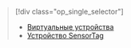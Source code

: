> [!div class="op_single_selector"]
> * [Виртуальные устройства](../articles/iot-suite/iot-suite-gateway-kit-get-started-simulator.md)
> * [Устройство SensorTag](../articles/iot-suite/iot-suite-gateway-kit-get-started-sensortag.md)
